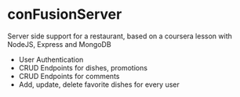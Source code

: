 # conFusionServer

Server side support for a restaurant, based on a coursera lesson with NodeJS, Express and MongoDB
  - User Authentication
  - CRUD Endpoints for dishes, promotions
  - CRUD Endpoints for comments
  - Add, update, delete favorite dishes for every user
